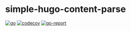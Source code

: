 # simple-hugo-content-parse

[![go](https://github.com/sters/simple-hugo-content-parse/workflows/Go/badge.svg)](https://github.com/sters/simple-hugo-content-parse/actions?query=workflow%3AGo)
[![codecov](https://codecov.io/gh/sters/simple-hugo-content-parse/branch/main/graph/badge.svg)](https://codecov.io/gh/sters/simple-hugo-content-parse)
[![go-report](https://goreportcard.com/badge/github.com/sters/simple-hugo-content-parse)](https://goreportcard.com/report/github.com/sters/simple-hugo-content-parse)


